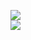 [![](https://img.shields.io/badge/Made%20With-Github%20Spray-lightgrey.svg?style=for-the-badge&logo=github)](https://github.com/Annihil/github-spray#353)  
[![](https://i.imgur.com/2DrTn0Z.gif)](https://github.com/Annihil/github-spray)